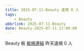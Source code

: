 ```yaml
---
title: 2025-07-11-Beauty 違規 0 人
tags:
    - Beauty
abbrlink: 2025-07-11-Beauty
date: Beauty-2025-07-11 12:00:00
---
```

Beauty 板 [板規連結](https://www.ptt.cc/bbs/Beauty/M.1630069980.A.84B.html)
昨天違規 0 人
